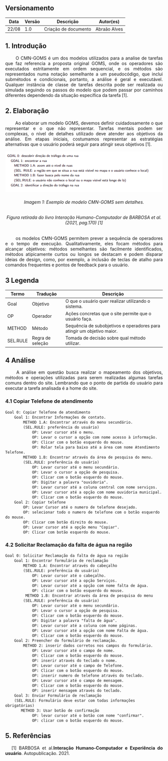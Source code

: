 ## Versionamento
|Data|Versão|Descrição|Autor(es)
|--|--|--|--|
|22/08|1.0|Criação de documento|Abraão Alves|

## 1. Introdução
<p align = "justify"> &emsp;&emsp; O CMN-GOMS é um dos modelos utilizados para a analise de tarefas que faz referencia a proposta original GOMS, onde os operadores são executados estritamente em ordem sequencial, e os métodos são representados numa notação semelhante a um pseudocódigo, que inclui submétodos e condicionais, portanto, a análise é geral e executável. Qualquer instância de classe de tarefas descrita pode ser realizada ou simulada seguindo os passos do modelo que podem passar por caminhos diferentes dependendo da situação específica da tarefa [1].</p>

## 2. Elaboração
<p align = "justify"> &emsp;&emsp; Ao elaborar um modelo GOMS, devemos definir cuidadosamente o que representar e o que não representar. Tarefas mentais podem ser complexas, o nível de detalhes utilizado deve atender aos objetivos da análise. Em etapas iniciais, costumamos representar as estratégias alternativas que o usuário poderá seguir para atingir seus objetivos [1].</p>

<center><img src="../../images/analiseTarefas/cmn-goms-modelo.png"></center>
<h6 align = "center">Imagem 1: Exemplo de modelo CMN-GOMS sem detalhes.</h6>
<h6 align = "center">Figura retirada do livro Interação Humano-Computador de BARBOSA et al. (2021, pag.170) [1]</h6>

<p align = "justify">  &emsp;&emsp;  os modelos CMN-GOMS permitem prever a sequência de operadores e o tempo de execução. Qualitativamente, eles focam métodos para alcançar objetivos: métodos semelhantes são facilmente identificados, métodos atipicamente curtos ou longos se destacam e podem disparar ideias de design, como, por exemplo, a inclusão de teclas de atalho para comandos frequentes e pontos de feedback para o usuário.</p>

## 3 Legenda
|Termo|Tradução|Descrição|
|--|--|--|
|Goal|Objetivo|O que o usuário quer realizar utilizando o sistema.|
|OP|Operador|Ações concretas que o site permite que o usuário faça.|
|METHOD|Método|Sequência de subobjetivos e operadores para atingir um objetivo maior.|
|SEL.RULE|Regra de seleção|Tomada de decisão sobre qual método utilizar.|

## 4 Análise
<p align = "justify">  &emsp;&emsp; A análise em questão busca realizar o mapeamento dos objetivos, métodos e operações utilizadas para serem realizadas algumas tarefas comuns dentro do site. Lembrando que  o ponto de partida do usuário para executar a tarefa analisada é a home do site.</p>

### 4.1 Copiar Telefone de atendimento
~~~
Goal 0: Copiar Telefone de atendimento
    Goal 1: Encontrar Informações de contato.
        METHOD 1.A: Encontrar através do menu secundário.
        (SEL.RULE: preferência do usuário)
            OP: Levar cursor até o menu.
            OP: Levar o cursor a opção com nome acesso à informação.
            OP: Clicar com o botão esquerdo do mouse.
            OP: Rolar tela para baixo até a área com nome Atendimento Telefone.
        METHOD 1.B: Encontrar através da área de pesquisa do menu.
        (SEL.RULE: preferência do usuário)
            OP: Levar cursor até o menu secundário.
            OP: Levar o cursor a opção de pesquisa.
            OP: Clicar com o botão esquerdo do mouse.
            OP: Digitar a palavra "ouvidoria".
            OP: Levar cursor até a coluna central com nome serviços.
            OP: Levar cursor até a opção com nome ouvidoria municipal.
            OP: Clicar com o botão esquerdo do mouse.
    Goal 2: Copiar telefone
        OP: Levar Cursor até o numero de telefone desejado.
        OP: selecionar todo o numero de telefone com o botão esquerdo do mouse.
        OP: Clicar com botão direito do mouse.
        OP: Levar cursor até a opção menu "Copiar".
        OP: Clicar com botão esquerdo do mouse.
~~~

### 4.2 Solicitar Reclamação da falta de água na região
~~~
Goal 0: Solicitar Reclamação da falta de água na região
    Goal 1: Encontrar formulário de reclamação
        METHOD 1.A: Encontrar através do cabeçalho
        (SEL.RULE: preferência do usuário)
            OP: Levar cursor até o cabeçalho.
            OP: Levar cursor até a opção Serviços.
            OP: Levar cursor até a opção com nome falta de água.
            OP: clicar com o botão esquerdo do mouse.
         METHOD 1.B: Encontrar através da área de pesquisa do menu
        (SEL.RULE: preferência do usuário)
            OP: Levar cursor até o menu secundário.
            OP: Levar o cursor a opção de pesquisa.
            OP: Clicar com o botão esquerdo do mouse.
            OP: Digitar a palavra "falta de água".
            OP: Levar cursor até a coluna com nome páginas. 
            OP: Levar cursor até a opção com nome Falta de água.
            OP: Clicar com o botão esquerdo do mouse.
    Goal 2: Preencher do formulário de reclamação.  
        METHOD 2: inserir dados corretos nos campos do formulário.
            OP: Levar cursor até o campo de nome.
            OP: Clicar com o botão esquerdo do mouse.
            OP: inserir através do teclado o nome.
            OP: Levar cursor até o campo de Telefone.
            OP: Clicar com o botão esquerdo do mouse.
            OP: inserir numero de telefone através do teclado.
            OP: Levar cursor até o campo de mensagem.
            OP: Clicar com o botão esquerdo do mouse.
            OP: inserir mensagem através do teclado.
    Goal 3: Enviar Formulário de reclamação
    (SEL.RULE: Formulário deve estar com todas informações obrigatórias)
       METHOD 3: Usar botão de confirmação
            OP: levar cursor até o botão com nome "confirmar".
            OP: clicar com o botão esquerdo do mouse.
~~~
## 5. Referências
<p style="text-align: justify; text-indent: 20px">[1] BARBOSA et al.<b>Interação Humano-Computador e Experiência do usuário</b>. Autopublicação. 2021.</p>